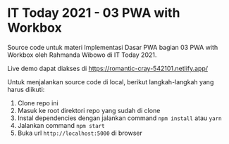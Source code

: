 # IT Today 2021 - 03 PWA with Workbox

Source code untuk materi Implementasi Dasar PWA bagian 03 PWA with Workbox oleh Rahmanda Wibowo di IT Today 2021.

Live demo dapat diakses di https://romantic-cray-542101.netlify.app/

Untuk menjalankan source code di local, berikut langkah-langkah yang harus diikuti:

1. Clone repo ini
2. Masuk ke root direktori repo yang sudah di clone
3. Instal dependencies dengan jalankan command `npm install` atau `yarn`
4. Jalankan command `npm start`
4. Buka url `http://localhost:5000` di browser